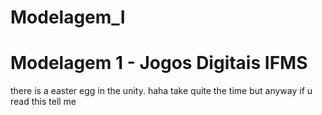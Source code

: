 # Modelagem_I
# Modelagem 1 - Jogos Digitais IFMS
there is a easter egg in the unity. haha take quite the time but anyway if u read this tell me
